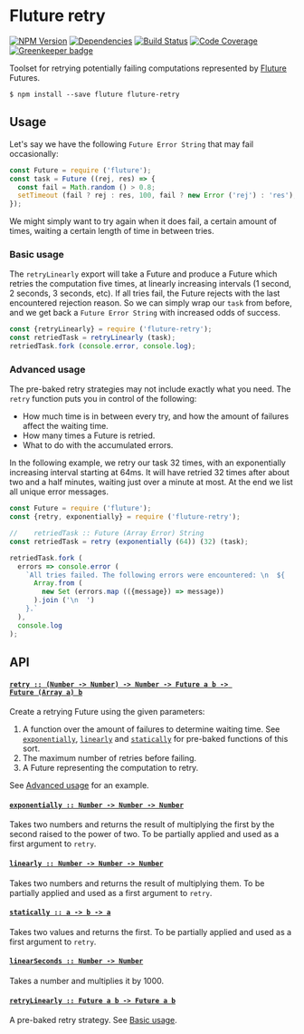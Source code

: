 # Fluture retry

[![NPM Version](https://badge.fury.io/js/fluture-retry.svg)](https://www.npmjs.com/package/fluture-retry)
[![Dependencies](https://david-dm.org/fluture-js/fluture-retry.svg)](https://david-dm.org/fluture-js/fluture-retry)
[![Build Status](https://travis-ci.org/fluture-js/fluture-retry.svg?branch=master)](https://travis-ci.org/fluture-js/fluture-retry)
[![Code Coverage](https://codecov.io/gh/fluture-js/fluture-retry/branch/master/graph/badge.svg)](https://codecov.io/gh/fluture-js/fluture-retry)
[![Greenkeeper badge](https://badges.greenkeeper.io/fluture-js/fluture-retry.svg)](https://greenkeeper.io/)

Toolset for retrying potentially failing computations represented by
[Fluture][] Futures.

```console
$ npm install --save fluture fluture-retry
```

## Usage

Let's say we have the following `Future Error String` that may fail
occasionally:

```js
const Future = require ('fluture');
const task = Future ((rej, res) => {
  const fail = Math.random () > 0.8;
  setTimeout (fail ? rej : res, 100, fail ? new Error ('rej') : 'res');
});
```

We might simply want to try again when it does fail, a certain amount of
times, waiting a certain length of time in between tries.

### Basic usage

The `retryLinearly` export will take a Future and produce a Future which
retries the computation five times, at linearly increasing intervals
(1 second, 2 seconds, 3 seconds, etc). If all tries fail, the Future
rejects with the last encountered rejection reason. So we can simply wrap
our `task` from before, and we get back a `Future Error String` with
increased odds of success.

```js
const {retryLinearly} = require ('fluture-retry');
const retriedTask = retryLinearly (task);
retriedTask.fork (console.error, console.log);
```

### Advanced usage

The pre-baked retry strategies may not include exactly what you need. The
`retry` function puts you in control of the following:

* How much time is in between every try, and how the amount of failures
  affect the waiting time.
* How many times a Future is retried.
* What to do with the accumulated errors.

In the following example, we retry our task 32 times, with an exponentially
increasing interval starting at 64ms. It will have retried 32 times after
about two and a half minutes, waiting just over a minute at most. At the
end we list all unique error messages.

```js
const Future = require ('fluture');
const {retry, exponentially} = require ('fluture-retry');

//    retriedTask :: Future (Array Error) String
const retriedTask = retry (exponentially (64)) (32) (task);

retriedTask.fork (
  errors => console.error (
    `All tries failed. The following errors were encountered: \n  ${
      Array.from (
        new Set (errors.map (({message}) => message))
      ).join ('\n  ')
    }.`
  ),
  console.log
);
```

## API

#### <a name="retry" href="https://github.com/fluture-js/fluture-retry/blob/v2.0.0/index.js#L102">`retry :: (Number -⁠> Number) -⁠> Number -⁠> Future a b -⁠> Future (Array a) b`</a>

Create a retrying Future using the given parameters:

1. A function over the amount of failures to determine waiting time.
   See [`exponentially`](#exponentially), [`linearly`](#linearly) and
   [`statically`](#statically) for pre-baked functions of this sort.
1. The maximum number of retries before failing.
1. A Future representing the computation to retry.

See [Advanced usage](#advanced-usage) for an example.

#### <a name="exponentially" href="https://github.com/fluture-js/fluture-retry/blob/v2.0.0/index.js#L130">`exponentially :: Number -⁠> Number -⁠> Number`</a>

Takes two numbers and returns the result of multiplying the first by
the second raised to the power of two. To be partially applied and used
as a first argument to `retry`.

#### <a name="linearly" href="https://github.com/fluture-js/fluture-retry/blob/v2.0.0/index.js#L141">`linearly :: Number -⁠> Number -⁠> Number`</a>

Takes two numbers and returns the result of multiplying them. To be
partially applied and used as a first argument to `retry`.

#### <a name="statically" href="https://github.com/fluture-js/fluture-retry/blob/v2.0.0/index.js#L151">`statically :: a -⁠> b -⁠> a`</a>

Takes two values and returns the first. To be partially applied and used
as a first argument to `retry`.

#### <a name="linearSeconds" href="https://github.com/fluture-js/fluture-retry/blob/v2.0.0/index.js#L161">`linearSeconds :: Number -⁠> Number`</a>

Takes a number and multiplies it by 1000.

#### <a name="retryLinearly" href="https://github.com/fluture-js/fluture-retry/blob/v2.0.0/index.js#L166">`retryLinearly :: Future a b -⁠> Future a b`</a>

A pre-baked retry strategy. See [Basic usage](#basic-usage).

[Fluture]: https://github.com/fluture-js/Fluture

